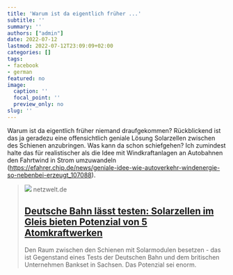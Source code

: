 ```yaml
---
title: 'Warum ist da eigentlich früher ...'
subtitle: ''
summary: ''
authors: ["admin"]
date: 2022-07-12
lastmod: 2022-07-12T23:09:09+02:00
categories: []
tags:
- facebook
- german
featured: no
image:
  caption: ''
  focal_point: ''
  preview_only: no
slug: ''
---
```

Warum ist da eigentlich früher niemand draufgekommen? Rückblickend ist das ja geradezu eine offensichtlich geniale Lösung Solarzellen zwischen des Schienen anzubringen. Was kann da schon schiefgehen? Ich zumindest halte das für realistischer als die Idee mit Windkraftanlagen an Autobahnen den Fahrtwind in Strom umzuwandeln (https://efahrer.chip.de/news/geniale-idee-wie-autoverkehr-windenergie-so-nebenbei-erzeugt_107088).
> [![](https://img.netzwelt.de/dw1600_dh900_sw1760_sh990_sx0_sy93_sr16x9_nu2/picture/original/2022/06/raum-zwischen-schienen-bietet-guten-platz-pv-module-343333.jpeg)](https://www.netzwelt.de/news/205196-deutsche-bahn-laesst-testen-solarzellen-gleis-bieten-potenzial-5-atomkraftwerken.html)
> netzwelt.de
> ## [Deutsche Bahn lässt testen: Solarzellen im Gleis bieten Potenzial von 5 Atomkraftwerken](https://www.netzwelt.de/news/205196-deutsche-bahn-laesst-testen-solarzellen-gleis-bieten-potenzial-5-atomkraftwerken.html)
>
>Den Raum zwischen den Schienen mit Solarmodulen besetzen - das ist Gegenstand eines Tests der Deutschen Bahn und dem britischen Unternehmen Bankset in Sachsen. Das Potenzial sei enorm.



